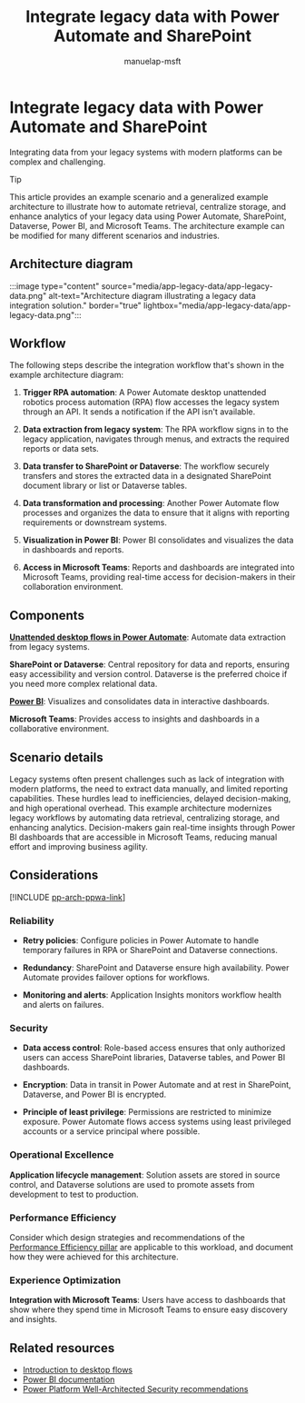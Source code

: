 ﻿---
title: Integrate legacy data with Power Automate and SharePoint
description: Learn how to integrate legacy data with modern platforms using Power Automate, SharePoint, Dataverse, Power BI, and Microsoft Teams.
#customer intent: As a Power Platform user, I want to integrate legacy data with modern platforms so that I can streamline data retrieval and enhance analytics.
author: manuelap-msft
ms.subservice: architecture-center
ms.topic: example-scenario
ms.date: 04/17/2025
ms.author: mapichle
ms.reviewer: pankajsharma2087
contributors: 
  - manuelap-msft
search.audienceType: 
  - admin
  - flowmaker
---

# Integrate legacy data with Power Automate and SharePoint

Integrating data from your legacy systems with modern platforms can be complex and challenging. 

> [!TIP]
> This article provides an example scenario and a generalized example architecture to illustrate how to automate retrieval, centralize storage, and enhance analytics of your legacy data using Power Automate, SharePoint, Dataverse, Power BI, and Microsoft Teams. The architecture example can be modified for many different scenarios and industries.

## Architecture diagram

:::image type="content" source="media/app-legacy-data/app-legacy-data.png" alt-text="Architecture diagram illustrating a legacy data integration solution." border="true" lightbox="media/app-legacy-data/app-legacy-data.png":::

## Workflow

The following steps describe the integration workflow that's shown in the example architecture diagram:

1. **Trigger RPA automation**: A Power Automate desktop unattended robotics process automation (RPA) flow accesses the legacy system through an API. It sends a notification if the API isn't available.

1. **Data extraction from legacy system**: The RPA workflow signs in to the legacy application, navigates through menus, and extracts the required reports or data sets.

1. **Data transfer to SharePoint or Dataverse**: The workflow securely transfers and stores the extracted data in a designated SharePoint document library or list or Dataverse tables.

1. **Data transformation and processing**: Another Power Automate flow processes and organizes the data to ensure that it aligns with reporting requirements or downstream systems.

1. **Visualization in Power BI**: Power BI consolidates and visualizes the data in dashboards and reports.

1. **Access in Microsoft Teams**: Reports and dashboards are integrated into Microsoft Teams, providing real-time access for decision-makers in their collaboration environment.

## Components

[**Unattended desktop flows in Power Automate**](/power-automate/desktop-flows/run-unattended-desktop-flows): Automate data extraction from legacy systems.

**SharePoint or Dataverse**: Central repository for data and reports, ensuring easy accessibility and version control. Dataverse is the preferred choice if you need more complex relational data.

[**Power BI**](/power-bi/): Visualizes and consolidates data in interactive dashboards.

**Microsoft Teams**: Provides access to insights and dashboards in a collaborative environment.

## Scenario details

Legacy systems often present challenges such as lack of integration with modern platforms, the need to extract data manually, and limited reporting capabilities. These hurdles lead to inefficiencies, delayed decision-making, and high operational overhead. This example architecture modernizes legacy workflows by automating data retrieval, centralizing storage, and enhancing analytics. Decision-makers gain real-time insights through Power BI dashboards that are accessible in Microsoft Teams, reducing manual effort and improving business agility.

## Considerations

[!INCLUDE [pp-arch-ppwa-link](../../includes/pp-arch-ppwa-link.md)]

### Reliability

- **Retry policies**: Configure policies in Power Automate to handle temporary failures in RPA or SharePoint and Dataverse connections.

- **Redundancy**: SharePoint and Dataverse ensure high availability. Power Automate provides failover options for workflows.

- **Monitoring and alerts**: Application Insights monitors workflow health and alerts on failures.

### Security

- **Data access control**: Role-based access ensures that only authorized users can access SharePoint libraries, Dataverse tables, and Power BI dashboards.

- **Encryption**: Data in transit in Power Automate and at rest in SharePoint, Dataverse, and Power BI is encrypted.

- **Principle of least privilege**: Permissions are restricted to minimize exposure. Power Automate flows access systems using least privileged accounts or a service principal where possible.

### Operational Excellence

**Application lifecycle management**: Solution assets are stored in source control, and Dataverse solutions are used to promote assets from development to test to production.

### Performance Efficiency

Consider which design strategies and recommendations of the [Performance Efficiency pillar](/power-platform/well-architected/performance-efficiency/checklist) are applicable to this workload, and document how they were achieved for this architecture.

### Experience Optimization

**Integration with Microsoft Teams**: Users have access to dashboards that show where they spend time in Microsoft Teams to ensure easy discovery and insights.

## Related resources

- [Introduction to desktop flows](/power-automate/desktop-flows/introduction)
- [Power BI documentation](/power-bi)
- [Power Platform Well-Architected Security recommendations](/power-platform/well-architected/security/)
